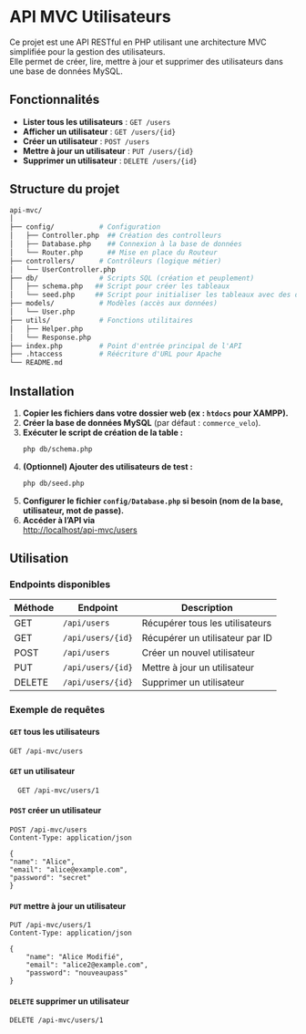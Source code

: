 # API MVC Utilisateurs

Ce projet est une API RESTful en PHP utilisant une architecture MVC simplifiée pour la gestion des utilisateurs.  
Elle permet de créer, lire, mettre à jour et supprimer des utilisateurs dans une base de données MySQL.

## Fonctionnalités

- **Lister tous les utilisateurs** : `GET /users`
- **Afficher un utilisateur** : `GET /users/{id}`
- **Créer un utilisateur** : `POST /users`
- **Mettre à jour un utilisateur** : `PUT /users/{id}`
- **Supprimer un utilisateur** : `DELETE /users/{id}`

## Structure du projet

```sh
api-mvc/
│
├── config/           # Configuration
│   ├── Controller.php  ## Création des controlleurs
│   ├── Database.php    ## Connexion à la base de données
│   └── Router.php      ## Mise en place du Routeur
├── controllers/      # Contrôleurs (logique métier)
│   └── UserController.php
├── db/               # Scripts SQL (création et peuplement)
│   ├── schema.php   ## Script pour créer les tableaux
│   └── seed.php     ## Script pour initialiser les tableaux avec des données
├── models/           # Modèles (accès aux données)
│   └── User.php
├── utils/            # Fonctions utilitaires
│   ├── Helper.php
│   └── Response.php
├── index.php         # Point d'entrée principal de l'API
├── .htaccess         # Réécriture d'URL pour Apache
└── README.md
```

## Installation

1. **Copier les fichiers dans votre dossier web (ex : `htdocs` pour XAMPP).**
2. **Créer la base de données MySQL** (par défaut : `commerce_velo`).
3. **Exécuter le script de création de la table :**
   ```bash
   php db/schema.php
   ```
4. **(Optionnel) Ajouter des utilisateurs de test :**
   ```bash
   php db/seed.php
   ```
5. **Configurer le fichier `config/Database.php` si besoin (nom de la base, utilisateur, mot de passe).**
6. **Accéder à l’API via**  
   [http://localhost/api-mvc/users](http://localhost/api-mvc/users)

## Utilisation

### Endpoints disponibles

| Méthode | Endpoint          | Description                     |
| ------- | ----------------- | ------------------------------- |
| GET     | `/api/users`      | Récupérer tous les utilisateurs |
| GET     | `/api/users/{id}` | Récupérer un utilisateur par ID |
| POST    | `/api/users`      | Créer un nouvel utilisateur     |
| PUT     | `/api/users/{id}` | Mettre à jour un utilisateur    |
| DELETE  | `/api/users/{id}` | Supprimer un utilisateur        |

### Exemple de requêtes

#### `GET` tous les utilisateurs

```
GET /api-mvc/users
```

#### `GET` un utilisateur

```
  GET /api-mvc/users/1
```

#### `POST` créer un utilisateur

```
POST /api-mvc/users
Content-Type: application/json

{
"name": "Alice",
"email": "alice@example.com",
"password": "secret"
}
```

#### `PUT` mettre à jour un utilisateur

```
PUT /api-mvc/users/1
Content-Type: application/json

{
    "name": "Alice Modifié",
    "email": "alice2@example.com",
    "password": "nouveaupass"
}
```

#### `DELETE` supprimer un utilisateur

```
DELETE /api-mvc/users/1
```


